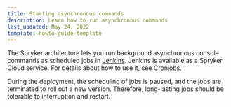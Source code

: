 ```yaml
---
title: Starting asynchronous commands
description: Learn how to run asynchronous commands
last_updated: May 24, 2022
template: howto-guide-template
---
```


The Spryker architecture lets you run background asynchronous console commands as scheduled jobs in [Jenkins](/docs/scos/dev/back-end-development/console-commands/{{site.version}}/console-commands.html#jenkins-setup-commands). Jenkins is available as a Spryker Cloud service. For details about how to use it, see [Cronjobs](https://docs.spryker.com/docs/scos/dev/back-end-development/cronjobs/cronjobs.html).

During the deployment, the scheduling of jobs is paused, and the jobs are terminated to roll out a new version. Therefore, long-lasting jobs should be tolerable to interruption and restart.



